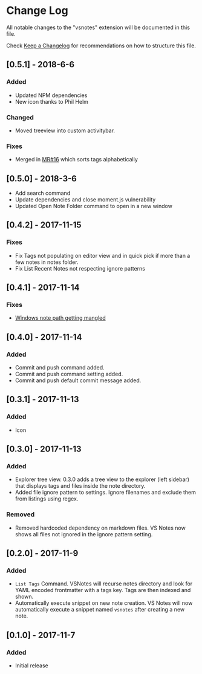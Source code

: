 # Change Log
All notable changes to the "vsnotes" extension will be documented in this file.

Check [Keep a Changelog](http://keepachangelog.com/) for recommendations on how to structure this file.

## [0.5.1] - 2018-6-6
### Added
- Updated NPM dependencies
- New icon thanks to Phil Helm

### Changed
- Moved treeview into custom activitybar.

### Fixes
- Merged in [MR#16](https://github.com/patleeman/VSNotes/pull/15) which sorts tags alphabetically



## [0.5.0] - 2018-3-6
- Add search command
- Update dependencies and close moment.js vulnerability
- Updated Open Note Folder command to open in a new window

## [0.4.2] - 2017-11-15
### Fixes
- Fix Tags not populating on editor view and in quick pick if more than a few notes in notes folder.
- Fix List Recent Notes not respecting ignore patterns

## [0.4.1] - 2017-11-14
### Fixes
- [Windows note path getting mangled](https://github.com/patleeman/VSNotes/issues/3)

## [0.4.0] - 2017-11-14
### Added
- Commit and push command added.
- Commit and push command setting added.
- Commit and push default commit message added.

## [0.3.1] - 2017-11-13
### Added
- Icon

## [0.3.0] - 2017-11-13
### Added
- Explorer tree view. 0.3.0 adds a tree view to the explorer (left sidebar) that displays tags and files inside the note directory.
- Added file ignore pattern to settings. Ignore filenames and exclude them from listings using regex.

### Removed
-  Removed hardcoded dependency on markdown files. VS Notes now shows all files not ignored in the ignore pattern setting.

## [0.2.0] - 2017-11-9
### Added
- `List Tags` Command. VSNotes will recurse notes directory and look for YAML encoded frontmatter with a tags key. Tags are then indexed and shown.
- Automatically execute snippet on new note creation. VS Notes will now automatically execute a snippet named `vsnotes` after creating a new note.

## [0.1.0] - 2017-11-7
### Added
- Initial release